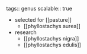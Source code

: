 tags:: genus
scalable:: true

- selected for [[pasture]]
	- [[phyllostachys aurea]]
- research
	- [[phyllostachys nigra]]
	- [[phyllostachys edulis]]